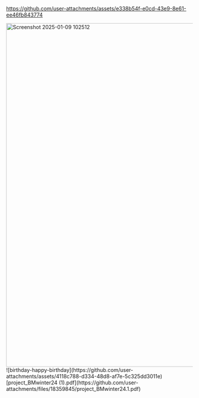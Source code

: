 

https://github.com/user-attachments/assets/e338b54f-e0cd-43e9-8e61-ee46fb843774

<img width="927" alt="Screenshot 2025-01-09 102512" src="https://github.com/user-attachments/assets/82dca4b7-a968-4bde-a8ed-a68b2b004825" />
![birthday-happy-birthday](https://github.com/user-attachments/assets/4118c788-d334-48d8-af7e-5c325dd3011e)
[project_BMwinter24 (1).pdf](https://github.com/user-attachments/files/18359845/project_BMwinter24.1.pdf)
